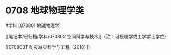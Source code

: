 # 0708 地球物理学类
#学科
[[070801 地球物理学]](https://baike.baidu.com/item/%E5%9C%B0%E7%90%83%E7%89%A9%E7%90%86%E5%AD%A6/4683350)

[[笔记本/已归档/学科/070802 空间科学与技术]]（注：可授理学或工学学士学位）

[[070803T 防灾减灾科学与工程（2018）]]